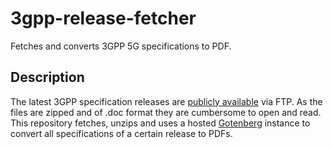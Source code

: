 # 3gpp-release-fetcher
Fetches and converts 3GPP 5G specifications to PDF.

## Description
The latest 3GPP specification releases are [publicly available](https://www.3gpp.org/ftp/Specs/latest/) via FTP. As the files are zipped and of .doc format they are cumbersome to open and read. This repository fetches, unzips and uses a hosted [Gotenberg](https://gotenberg.dev/) instance to convert all specifications of a certain release to PDFs.

